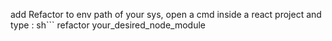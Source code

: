 add Refactor to env path of your sys,
open a cmd inside a react project and type : 
sh```
refactor your_desired_node_module
```
